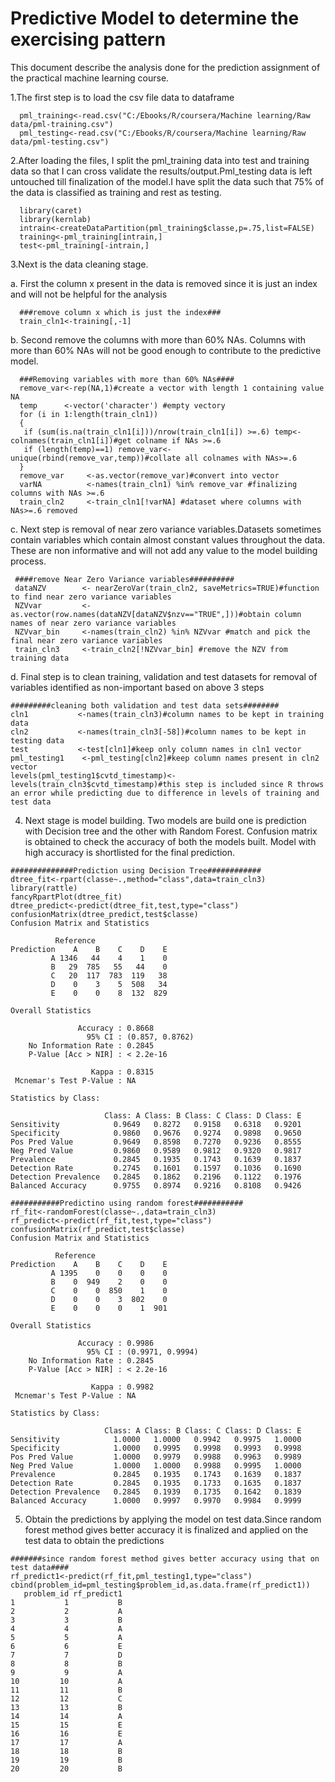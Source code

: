 # Predictive Model to determine the exercising pattern
This document describe the analysis done for the prediction assignment of the practical machine learning course.

1.The first step is to load the csv file data to dataframe
```{r}
  pml_training<-read.csv("C:/Ebooks/R/coursera/Machine learning/Raw data/pml-training.csv")
  pml_testing<-read.csv("C:/Ebooks/R/coursera/Machine learning/Raw data/pml-testing.csv")
```

2.After loading the files, I split the pml_training data into test and training data so that I can cross validate the results/output.Pml_testing data is left untouched till finalization of the model.I have split the data such that 75% of the data is classified as training and rest as testing.
```{r}
  library(caret)
  library(kernlab)
  intrain<-createDataPartition(pml_training$classe,p=.75,list=FALSE)
  training<-pml_training[intrain,]
  test<-pml_training[-intrain,]
```
3.Next is the data cleaning stage.

  a. First the column x present in the data is removed since it is just an index and will not be helpful for the analysis
```{r}
  ###remove column x which is just the index###
  train_cln1<-training[,-1]
```
  b. Second remove the columns with more than 60% NAs. Columns with more than 60% NAs will not be good enough to contribute to the predictive model.
```{r}
  ###Removing variables with more than 60% NAs####
  remove_var<-rep(NA,1)#create a vector with length 1 containing value NA
  temp      <-vector('character') #empty vectory
  for (i in 1:length(train_cln1))
  {
   if (sum(is.na(train_cln1[i]))/nrow(train_cln1[i]) >=.6) temp<-colnames(train_cln1[i])#get colname if NAs >=.6
   if (length(temp)==1) remove_var<-unique(rbind(remove_var,temp))#collate all colnames with NAs>=.6
  }
  remove_var     <-as.vector(remove_var)#convert into vector
  varNA          <-names(train_cln1) %in% remove_var #finalizing columns with NAs >=.6
  train_cln2     <-train_cln1[!varNA] #dataset where columns with NAs>=.6 removed
```
 c. Next step is removal of near zero variance variables.Datasets sometimes contain variables which contain almost constant values throughout the data. These are non  informative and will not add any value to the model building process.
 ```{r}
  ####remove Near Zero Variance variables##########
  dataNZV        <- nearZeroVar(train_cln2, saveMetrics=TRUE)#function  to find near zero variance variables
  NZVvar         <-as.vector(row.names(dataNZV[dataNZV$nzv=="TRUE",]))#obtain column names of near zero variance variables
  NZVvar_bin     <-names(train_cln2) %in% NZVvar #match and pick the final near zero variance variables
  train_cln3     <-train_cln2[!NZVvar_bin] #remove the NZV from training data
  ```
 d. Final step is to clean training, validation and test datasets for removal of variables identified as non-important based on above 3 steps
 ```{r}
 #########cleaning both validation and test data sets########
cln1           <-names(train_cln3)#column names to be kept in training data
cln2           <-names(train_cln3[-58])#column names to be kept in testing data
test           <-test[cln1]#keep only column names in cln1 vector
pml_testing1    <-pml_testing[cln2]#keep column names present in cln2 vector
levels(pml_testing1$cvtd_timestamp)<-levels(train_cln3$cvtd_timestamp)#this step is included since R throws an error while predicting due to difference in levels of training and test data
```
4. Next stage is model building. Two models are build one is prediction with Decision tree and the other with Random Forest. Confusion matrix is obtained to check the accuracy of both the models built. Model with high accuracy is shortlisted for the final prediction.
```{r}
##############Prediction using Decision Tree############
dtree_fit<-rpart(classe~.,method="class",data=train_cln3)
library(rattle)
fancyRpartPlot(dtree_fit)
dtree_predict<-predict(dtree_fit,test,type="class")
confusionMatrix(dtree_predict,test$classe)
Confusion Matrix and Statistics

          Reference
Prediction    A    B    C    D    E
         A 1346   44    4    1    0
         B   29  785   55   44    0
         C   20  117  783  119   38
         D    0    3    5  508   34
         E    0    0    8  132  829

Overall Statistics
                                         
               Accuracy : 0.8668         
                 95% CI : (0.857, 0.8762)
    No Information Rate : 0.2845         
    P-Value [Acc > NIR] : < 2.2e-16      
                                         
                  Kappa : 0.8315         
 Mcnemar's Test P-Value : NA             

Statistics by Class:

                     Class: A Class: B Class: C Class: D Class: E
Sensitivity            0.9649   0.8272   0.9158   0.6318   0.9201
Specificity            0.9860   0.9676   0.9274   0.9898   0.9650
Pos Pred Value         0.9649   0.8598   0.7270   0.9236   0.8555
Neg Pred Value         0.9860   0.9589   0.9812   0.9320   0.9817
Prevalence             0.2845   0.1935   0.1743   0.1639   0.1837
Detection Rate         0.2745   0.1601   0.1597   0.1036   0.1690
Detection Prevalence   0.2845   0.1862   0.2196   0.1122   0.1976
Balanced Accuracy      0.9755   0.8974   0.9216   0.8108   0.9426

###########Predictino using random forest###########
rf_fit<-randomForest(classe~.,data=train_cln3)
rf_predict<-predict(rf_fit,test,type="class")
confusionMatrix(rf_predict,test$classe)
Confusion Matrix and Statistics

          Reference
Prediction    A    B    C    D    E
         A 1395    0    0    0    0
         B    0  949    2    0    0
         C    0    0  850    1    0
         D    0    0    3  802    0
         E    0    0    0    1  901

Overall Statistics
                                          
               Accuracy : 0.9986          
                 95% CI : (0.9971, 0.9994)
    No Information Rate : 0.2845          
    P-Value [Acc > NIR] : < 2.2e-16       
                                          
                  Kappa : 0.9982          
 Mcnemar's Test P-Value : NA              

Statistics by Class:

                     Class: A Class: B Class: C Class: D Class: E
Sensitivity            1.0000   1.0000   0.9942   0.9975   1.0000
Specificity            1.0000   0.9995   0.9998   0.9993   0.9998
Pos Pred Value         1.0000   0.9979   0.9988   0.9963   0.9989
Neg Pred Value         1.0000   1.0000   0.9988   0.9995   1.0000
Prevalence             0.2845   0.1935   0.1743   0.1639   0.1837
Detection Rate         0.2845   0.1935   0.1733   0.1635   0.1837
Detection Prevalence   0.2845   0.1939   0.1735   0.1642   0.1839
Balanced Accuracy      1.0000   0.9997   0.9970   0.9984   0.9999
```
5. Obtain the predictions by applying the model on test data.Since random forest method gives better accuracy it is finalized and applied on the test data to obtain the predictions
```{r}
#######since random forest method gives better accuracy using that on test data####
rf_predict1<-predict(rf_fit,pml_testing1,type="class")
cbind(problem_id=pml_testing$problem_id,as.data.frame(rf_predict1))
   problem_id rf_predict1
1           1           B
2           2           A
3           3           B
4           4           A
5           5           A
6           6           E
7           7           D
8           8           B
9           9           A
10         10           A
11         11           B
12         12           C
13         13           B
14         14           A
15         15           E
16         16           E
17         17           A
18         18           B
19         19           B
20         20           B
```



